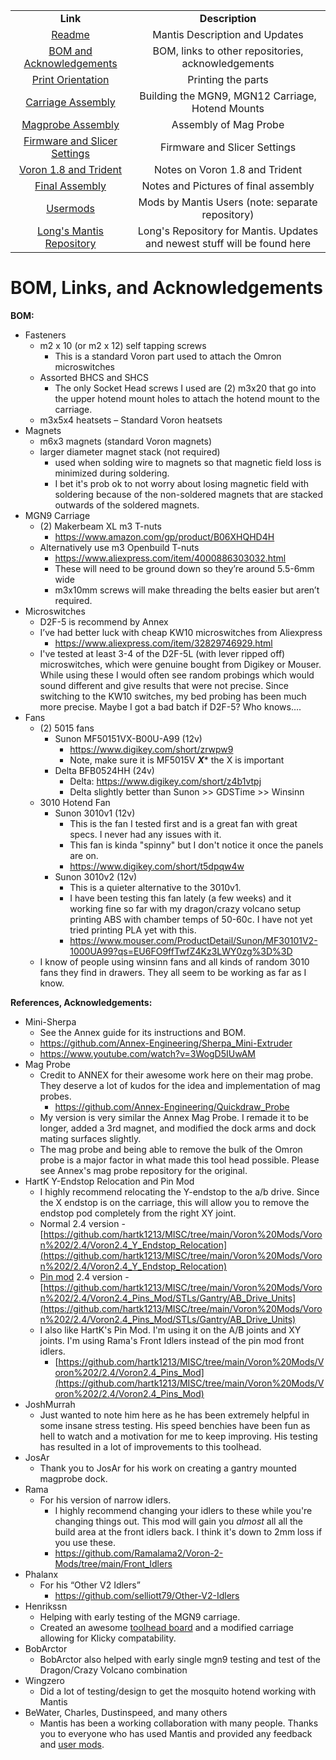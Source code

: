 <table width=100%>
<TR>
<TD align="center"><B>Link</TD><TD align="center"><B>Description</TD></TR>
<TR><TD align="center"><a href="readme.md">Readme</A></TD><TD align="center">Mantis Description and Updates</TD></TR>
<TR><TD align="center"><a href="bom_acknowledgements.md">BOM and Acknowledgements</A></TD><TD align="center">BOM, links to other repositories, acknowledgements</TD></TR>
<TR><TD align="center"><a href="print_orientation.md">Print Orientation</A></TD><TD align="center">Printing the parts</TD></TR>
<TR><TD align="center"><a href="carriage_assembly.md">Carriage Assembly</A></TD><TD align="center">Building the MGN9, MGN12 Carriage, Hotend Mounts</TD></TR>
<TR><TD align="center"><a href="magprobe.md">Magprobe Assembly</A></TD><TD align="center">Assembly of Mag Probe</TD></TR>
<TR><TD align="center"><a href="firmware_slicer_settings.md">Firmware and Slicer Settings</A></TD><TD align="center">Firmware and Slicer Settings</TD></TR>
<TR><TD align="center"><a href="1.8_trident.md">Voron 1.8 and Trident</A></TD><TD align="center">Notes on Voron 1.8 and Trident</TD></TR>
<TR><TD align="center"><a href="final_assembly.md">Final Assembly</A></TD><TD align="center">Notes and Pictures of final assembly</TD></TR>
<TR><TD align="center"><a href="https://github.com/mandryd/MantisUsermods/tree/main/Usermods">Usermods</A></TD><TD align="center">Mods by Mantis Users (note: separate repository)</TD></TR>
<TR><TD align="center"><a href="https://github.com/mandryd/VoronUsers/tree/master/printer_mods/Long/Mantis_Dual_5015">Long's Mantis Repository</A></TD><TD align="center">Long's Repository for Mantis.  Updates and newest stuff will be found here</TD></TR>
</table>


BOM, Links, and Acknowledgements
============
**BOM:**
- Fasteners
  - m2 x 10 (or m2 x 12) self tapping screws
    - This is a standard Voron part used to attach the Omron microswitches
  - Assorted BHCS and SHCS
    - The only Socket Head screws I used are (2) m3x20 that go into the upper hotend mount holes to attach the hotend mount to the carriage.  
  - m3x5x4 heatsets – Standard Voron heatsets
- Magnets
  - m6x3 magnets (standard Voron magnets)
  - larger diameter magnet stack (not required)
    - used when solding wire to magnets so that magnetic field loss is minimized during soldering.  
    - I bet it's prob ok to not worry about losing magnetic field with soldering because of the non-soldered magnets that are stacked outwards of the soldered magnets.  
- MGN9 Carriage
  - (2) Makerbeam XL m3 T-nuts
    - https://www.amazon.com/gp/product/B06XHQHD4H
  - Alternatively use m3 Openbuild T-nuts
      - https://www.aliexpress.com/item/4000886303032.html
      - These will need to be ground down so they’re around 5.5-6mm wide
    - m3x10mm screws will make threading the belts easier but aren’t required.  
- Microswitches
  - D2F-5 is recommend by Annex
  - I’ve had better luck with cheap KW10 microswitches from Aliexpress
    - https://www.aliexpress.com/item/32829746929.html
  - I've tested at least 3-4 of the D2F-5L (with lever ripped off) microswitches, which were genuine bought from Digikey or Mouser. While using these I would often see random probings which would sound different and give results that were not precise. Since switching to the KW10 switches, my bed probing has been much more precise. Maybe I got a bad batch if D2F-5? Who knows….
-  Fans
     - (2) 5015 fans
        - Sunon MF50151VX-B00U-A99 (12v)
          - https://www.digikey.com/short/zrwpw9
          - Note, make sure it is MF5015V ***X**** the X is important
        - Delta BFB0524HH (24v)
          - Delta: https://www.digikey.com/short/z4b1vtpj
          - Delta slightly better than Sunon >> GDSTime >> Winsinn
      - 3010 Hotend Fan
        - Sunon 3010v1 (12v)
          - This is the fan I tested first and is a great fan with great specs.  I never had any issues with it.
          - This fan is kinda "spinny" but I don't notice it once the panels are on.  
          - https://www.digikey.com/short/t5dpqw4w
        - Sunon 3010v2 (12v)
          - This is a quieter alternative to the 3010v1.  
          - I have been testing this fan lately (a few weeks) and it working fine so far with my dragon/crazy volcano setup printing ABS with chamber temps of 50-60c.  I have not yet tried printing PLA yet with this.  
          -  https://www.mouser.com/ProductDetail/Sunon/MF30101V2-1000UA99?qs=EU6FO9ffTwfZ4Kz3LWY0zg%3D%3D
      - I know of people using winsinn fans and all kinds of random 3010 fans they find in drawers.  They all seem to be working as far as I know.  
        
**References, Acknowledgements:**
- Mini-Sherpa
  - See the Annex guide for its instructions and BOM.
  - https://github.com/Annex-Engineering/Sherpa_Mini-Extruder
  - https://www.youtube.com/watch?v=3WogD5IUwAM
- Mag Probe
  - Credit to ANNEX for their awesome work here on their mag probe.  They deserve a lot of kudos for the idea and implementation of mag probes.   
    - https://github.com/Annex-Engineering/Quickdraw_Probe
  - My version is very similar the Annex Mag Probe.  I remade it to be longer, added a 3rd magnet, and modified the dock arms and dock mating surfaces slightly.  
  - The mag probe and being able to remove the bulk of the Omron probe is a major factor in what made this tool head possible. Please see Annex's mag probe repository for the original.
- HartK Y-Endstop Relocation and Pin Mod
  - I highly recommend relocating the Y-endstop to the a/b drive.  Since the X endstop is on the carriage, this will allow you to remove the endstop pod completely from the right XY joint.  
  - Normal 2.4 version - [https://github.com/hartk1213/MISC/tree/main/Voron%20Mods/Voron%202/2.4/Voron2.4_Y_Endstop_Relocation](https://github.com/hartk1213/MISC/tree/main/Voron%20Mods/Voron%202/2.4/Voron2.4_Y_Endstop_Relocation)
  - [Pin mod](https://github.com/hartk1213/MISC/tree/main/Voron%20Mods/Voron%202/2.4/Voron2.4_Pins_Mod) 2.4 version - [https://github.com/hartk1213/MISC/tree/main/Voron%20Mods/Voron%202/2.4/Voron2.4_Pins_Mod/STLs/Gantry/AB_Drive_Units](https://github.com/hartk1213/MISC/tree/main/Voron%20Mods/Voron%202/2.4/Voron2.4_Pins_Mod/STLs/Gantry/AB_Drive_Units)
  - I also like HartK's Pin Mod.  I'm using it on the A/B joints and XY joints.  I'm using Rama's Front Idlers instead of the pin mod front idlers.  
    - [https://github.com/hartk1213/MISC/tree/main/Voron%20Mods/Voron%202/2.4/Voron2.4_Pins_Mod](https://github.com/hartk1213/MISC/tree/main/Voron%20Mods/Voron%202/2.4/Voron2.4_Pins_Mod)
-  JoshMurrah
   -  Just wanted to note him here as he has been extremely helpful in some insane stress testing. His speed benchies have been fun as hell to watch and a motivation for me to keep improving. His testing has resulted in a lot of improvements to this toolhead.
-  JosAr
   -  Thank you to JosAr for his work on creating a gantry mounted magprobe dock.
- Rama
  - For his version of narrow idlers. 
    - I highly recommend changing your idlers to these while you're changing things out.  This mod will gain you *almost* all all the build area at the front idlers back.  I think it's down to 2mm loss if you use these.
    - https://github.com/Ramalama2/Voron-2-Mods/tree/main/Front_Idlers
- Phalanx
  - For his “Other V2 Idlers” 
    - https://github.com/selliott79/Other-V2-Idlers
- Henrikssn
  - Helping with early testing of the MGN9 carriage.
  - Created an awesome [toolhead board](https://github.com/mandryd/VoronUsers/tree/master/printer_mods/Long/Mantis_Dual_5015/Usermods/Henrikssn/Toolhead_PCB) and a modified carriage allowing for Klicky compatability.
- BobArctor
  - BobArctor also helped with early single mgn9 testing and test of the Dragon/Crazy Volcano combination
- Wingzero
  - Did a lot of testing/design to get the mosquito hotend working with Mantis
- BeWater, Charles, Dustinspeed, and many others
  - Mantis has been a working collaboration with many people.  Thanks you to everyone who has used Mantis and provided any feedback and [user mods](Usermods/readme.md).
